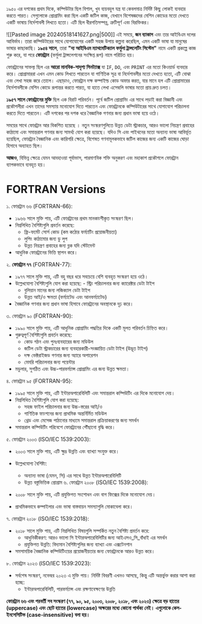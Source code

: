 ১৯৫০ এর দশকের প্রথম দিকে, কম্পিউটার ছিল বিশাল, খুব ব্যয়বহুল যন্ত্র যা কেবলমাত্র নির্দিষ্ট কিছু লোকই ব্যবহার করতে পারত। সেগুলোকে প্রোগ্রামিং করা ছিল একটি জটিল কাজ, যেখানে বিশেষজ্ঞদের মেশিন কোডের মতো দেখতে একটি ভাষায় নির্দেশাবলী লিখতে হতো। এটি ছিল ধীরগতিসম্পন্ন, ত্রুটিপূর্ণ এবং বিরক্তিকর।

![[Pasted image 20240518141627.png|500]]
এই সময়ে, **জন ব্যাকাস** এবং তার আইবিএম দলের আবির্ভাব। তারা কম্পিউটারের সাথে যোগাযোগের একটি সহজ উপায় কল্পনা করেছিল, এমন একটি ভাষা যা মানুষের ভাষার কাছাকাছি। **১৯৫৪ সালে**, তারা **"দ্য আইবিএম ম্যাথমেটিক্যাল ফর্মুলা ট্রান্সলেটিং সিস্টেম"** নামে একটি প্রকল্পে কাজ শুরু করে, যা পরে **ফোরট্রান** (ফর্মুলা ট্রান্সলেশনের সংক্ষিপ্ত রূপ) নামে পরিচিত হয়।

ফোরট্রানের সাফল্য ছিল এর **আরো মানবিক-সাদৃশ্য সিনট্যাক্স** যা `IF`, `DO`, এবং `PRINT` এর মতো কিওয়ার্ড ব্যবহার করে। প্রোগ্রামাররা এখন এমন কোড লিখতে পারতেন যা গাণিতিক সূত্র বা নির্দেশাবলীর মতো দেখতে হতো, এটি বোঝা এবং লেখা সহজ করে তোলে। এছাড়াও, ফোরট্রান দক্ষ কম্পাইল্ড কোড অফার করত, যার মানে হল এটি প্রোগ্রামারের নির্দেশাবলীকে মেশিন কোডে রূপান্তর করতে পারত, যা হাতে লেখা এসেম্বলি ভাষার মতো প্রায় দ্রুত চলত।

**১৯৫৭ সালে ফোরট্রানের মুক্তি** ছিল এক বিরাট পরিবর্তন। পূর্বে জটিল প্রোগ্রামিং এর সাথে লড়াই করা বিজ্ঞানী এবং প্রকৌশলীরা এখন তাদের সমস্যায় মনোযোগ দিতে পারতেন এবং ফোরট্রানকে কম্পিউটারের সাথে যোগাযোগ পরিচালনা করতে দিতে পারতেন। এটি দশকের পর দশক ধরে বৈজ্ঞানিক গণনার জন্য প্রধান ভাষা হয়ে ওঠে।

সময়ের সাথে ফোরট্রান আর বিকশিত হয়েছে । নতুন সংস্করণগুলিতে উন্নত ডেটা স্ট্রাকচার, আরও ভালো নিয়ন্ত্রণ প্রবাহের কাঠামো এবং সমান্তরাল গণনার জন্য সামর্থ্য যোগ করা হয়েছে। যদিও সি এবং পাইথনের মতো অন্যান্য ভাষা আবির্ভূত হয়েছিল, ফোরট্রান বৈজ্ঞানিক এবং কারিগরি ক্ষেত্রে, বিশেষত গণনামূলকভাবে জটিল কাজের জন্য একটি কাজের ঘোড়া হিসাবে অব্যাহত ছিল।

**আজও**, বিভিন্ন ক্ষেত্রে যেমন আবহাওয়া পূর্বাভাস, পারমাণবিক শক্তি অনুকরণ এবং মহাকাশ প্রকৌশলে ফোরট্রান ব্যাপকভাবে ব্যবহৃত হয়। 

# FORTRAN Versions
১. ফোরট্রান ৬৬ (FORTRAN-66):

- ১৯৬৬ সালে মুক্তি পায়, এটি ফোরট্রানের প্রথম মানকাংশীকৃত সংস্করণ ছিল।
- নিম্নলিখিত বৈশিষ্ট্যগুলি প্রবর্তন করেছে:
    - ফ্রি-ফর্মেট সোর্স কোড (কম কঠোর ফর্ম্যাটিং প্রয়োজনীয়তা)
    - লুপিং কাঠামোর জন্য ডু লুপ
    - উন্নত নিয়ন্ত্রণ প্রবাহের জন্য ব্লক যদি স্টেটমেন্ট
- আধুনিক ফোরট্রানের ভিত্তি স্থাপন করে।

২. **ফোরট্রান ৭৭** (FORTRAN-77):

- ১৯৭৭ সালে মুক্তি পায়, এটি বহু বছর ধরে সবচেয়ে বেশি ব্যবহৃত সংস্করণ হয়ে ওঠে।
- উল্লেখযোগ্য বৈশিষ্ট্যগুলি যোগ করা হয়েছে:
	    - স্ট্রিং পরিচালনার জন্য ক্যারেক্টার ডেটা  টাইপ
    - বুলিয়ান মানের জন্য লজিক্যাল ডেটা টাইপ
    - উন্নত আই/ও ক্ষমতা (ফর্ম্যাটেড এবং আনফর্ম্যাটেড)
- বৈজ্ঞানিক গণনার জন্য প্রধান ভাষা হিসাবে ফোরট্রানের অবস্থানকে দৃঢ় করে।

৩. ফোরট্রান ৯০ (FORTRAN-90):

- ১৯৯০ সালে মুক্তি পায়, এটি আধুনিক প্রোগ্রামিং পদ্ধতির দিকে একটি মূলত পরিবর্তন চিহ্নিত করে।
- গুরুত্বপূর্ণ বৈশিষ্ট্যগুলি প্রবর্তন করেছে:
    - কোড গঠন এবং পুনঃব্যবহারের জন্য মডিউল
    - জটিল ডেটা স্ট্রাকচারের জন্য ব্যবহারকারী-সংজ্ঞায়িত ডেটা টাইপ (উদ্ভূত টাইপ)
    - দক্ষ ভেক্টরাইজড গণনার জন্য অ্যারে অপারেশন
    - মেমরি পরিচালনার জন্য পয়েন্টার
- মডুলার, সুগঠিত এবং উচ্চ-পারফর্ম্যান্স প্রোগ্রামিং এর জন্য উন্নত ক্ষমতা।

৪. ফোরট্রান ৯৫ (FORTRAN-95):

- ১৯৯৫ সালে মুক্তি পায়, এটি ইন্টারঅপারেবিলিটি এবং সমান্তরাল কম্পিউটিং এর দিকে মনোযোগ দেয়।
- নিম্নলিখিত বৈশিষ্ট্যগুলি যোগ করা হয়েছে:
    - সহজ ফাইল পরিচালনার জন্য উচ্চ-স্তরের আই/ও
    - গাণিতিক ফাংশনের জন্য প্রাথমিক অন্তর্নির্মিত মডিউল
    - থ্রেড এবং মেসেজ পাঠানোর মাধ্যমে সমান্তরাল প্রক্রিয়াকরণের জন্য সমর্থন
- সমান্তরাল কম্পিউটিং পরিবেশে ফোরট্রানের পৌঁছানো বৃদ্ধি করে।

৫. ফোরট্রান ২০০৩ (ISO/IEC 1539:2003):

- ২০০৩ সালে মুক্তি পায়, এটি ক্ষুদ্র উন্নতি এবং ব্যাখ্যা সংযুক্ত করে।
- উল্লেখযোগ্য বৈশিষ্ট্য:
    - অন্যান্য ভাষা (যেমন, সি) এর সাথে উন্নত ইন্টারঅপারেবিলিটি
    - উন্নত বস্তুভিত্তিক প্রোগ্রাম
৬. ফোরট্রান ২০০৮ (ISO/IEC 1539:2008):

- ২০০৮ সালে মুক্তি পায়, এটি প্রযুক্তিগত সংশোধন এবং বাগ ফিক্সের দিকে মনোযোগ দেয়।
- প্রাথমিকভাবে কম্পাইলার এবং ভাষা বাস্তবায়ন সমস্যাগুলি মোকাবেলা করে।

৭. ফোরট্রান ২০১৮ (ISO/IEC 1539:2018):

- ২০১৮ সালে মুক্তি পায়, এটি নিম্নলিখিত বিষয়গুলি সম্পর্কিত নতুন বৈশিষ্ট্য প্রবর্তন করে:
    - আধুনিকীকরণ: আরও ভালো সি ইন্টারঅপারেবিলিটির জন্য আইএসও_সি_বাঁধাই এর সমর্থন
    - প্রযুক্তিগত উন্নতি: বিদ্যমান বৈশিষ্ট্যগুলির জন্য ব্যাখ্যা এবং এক্সটেনশান
- সমসাময়িক বৈজ্ঞানিক কম্পিউটিংয়ের প্রয়োজনীয়তার জন্য ফোরট্রানকে আরও উন্নত করে।

৮. ফোরট্রান ২০২৩ (ISO/IEC 1539:2023):

- সর্বশেষ সংস্করণ, নভেম্বর ২০২৩ এ মুক্তি পায়। নির্দিষ্ট বিবরণী এখনও আসছে, কিন্তু এটি অন্তর্ভুক্ত করার আশা করা হচ্ছে:
    - ইন্টারঅপারেবিলিটি, পারফর্ম্যান্স এবং রক্ষণাবেক্ষণের উন্নতি

**ফোরট্রান ৬৬ এবং পরবর্তী সব সংস্করণ (৭৭, ৯০, ৯৫, ২০০৩, ২০০৮, ২০১৮, এবং ২০২৩) ক্ষেত্রে বড় হাতের (uppercase) এবং ছোট হাতের (lowercase) অক্ষরের মধ্যে কোনো পার্থক্য নেই। এগুলোকে কেস-ইনসেসিটিভ (case-insensitive) বলা হয়।**



